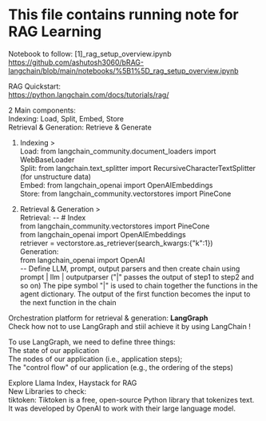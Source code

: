 # This file contains running note for RAG Learning


Notebook to follow: [1]_rag_setup_overview.ipynb
https://github.com/ashutosh3060/bRAG-langchain/blob/main/notebooks/%5B1%5D_rag_setup_overview.ipynb  

RAG Quickstart:   
https://python.langchain.com/docs/tutorials/rag/   

2 Main components:   
  Indexing: Load, Split, Embed, Store   
  Retrieval & Generation: Retrieve & Generate   
1. Indexing >   
Load: from langchain_community.document_loaders import WebBaseLoader   
Split: from langchain.text_splitter import RecursiveCharacterTextSplitter (for unstructure data)   
Embed: from langchain_openai import OpenAIEmbeddings   
Store: from langchain_community.vectorstores import PineCone   

2. Retrieval & Generation >   
Retrieval: 
-- # Index   
from langchain_community.vectorstores import PineCone   
from langchain_openai import OpenAIEmbeddings   
retriever = vectorstore.as_retriever(search_kwargs:{"k":1})   
Generation:   
from langchain_openai import OpenAI   
-- Define LLM, prompt, output parsers and then  create chain using prompt | llm | outputparser ("|" passes the output of step1 to step2 and so on) The pipe symbol "|" is used to chain together the functions in the agent dictionary. The output of the first function becomes the input to the next function in the chain   

Orchestration platform for retrieval & generation: **LangGraph**    
Check how not to use LangGraph and stiil achieve it by using LangChain !   

To use LangGraph, we need to define three things:   
  The state of our application   
  The nodes of our application (i.e., application steps);   
  The "control flow" of our application (e.g., the ordering of the steps)   
    
Explore Llama Index, Haystack for RAG   
New Libraries to check:   
tiktoken: Tiktoken is a free, open-source Python library that tokenizes text. It was developed by OpenAI to work with their large language model.   

 
